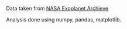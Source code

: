 Data taken from [NASA Exoplanet Archieve](https://exoplanetarchive.ipac.caltech.edu/cgi-bin/TblView/nph-tblView?app=ExoTbls&config=cumulative)

Analysis done using numpy, pandas, matplotlib. 
